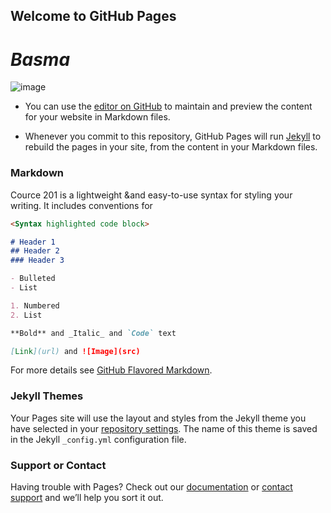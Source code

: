## Welcome to GitHub Pages
# *Basma*

![image](https://image.shutterstock.com/image-photo/tree-against-sky-on-tranquil-260nw-434350822.jpg)

* You can use the [editor on GitHub](https://github.com/Basma23/learning-journal-1/edit/master/index.md) to maintain and preview the content for your website in Markdown files.

* Whenever you commit to this repository, GitHub Pages will run [Jekyll](https://jekyllrb.com/) to rebuild the pages in your site, from the content in your Markdown files.

### Markdown

Cource 201 is a lightweight &and easy-to-use syntax for styling your writing. It includes conventions for

```markdown
<Syntax highlighted code block>

# Header 1
## Header 2
### Header 3

- Bulleted
- List

1. Numbered
2. List

**Bold** and _Italic_ and `Code` text

[Link](url) and ![Image](src)
```

For more details see [GitHub Flavored Markdown](https://guides.github.com/features/mastering-markdown/).

### Jekyll Themes

Your Pages site will use the layout and styles from the Jekyll theme you have selected in your [repository settings](https://github.com/Basma23/learning-journal-1/settings). The name of this theme is saved in the Jekyll `_config.yml` configuration file.

### Support or Contact

Having trouble with Pages? Check out our [documentation](https://help.github.com/categories/github-pages-basics/) or [contact support](https://github.com/contact) and we’ll help you sort it out.
